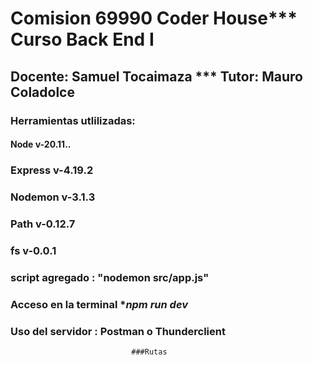 # Comision 69990 Coder House*** Curso Back End I
## Docente: Samuel Tocaimaza *** Tutor: Mauro Coladolce

### Herramientas utlilizadas:
#### Node v-20.11..
### Express v-4.19.2
### Nodemon v-3.1.3
### Path v-0.12.7
### fs v-0.0.1
### script agregado : "nodemon src/app.js"
### Acceso en la terminal ****npm run dev***
### Uso del servidor : Postman o Thunderclient

                               ###Rutas
                               


